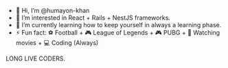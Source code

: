 - 👋 Hi, I’m @humayon-khan
- 👀 I’m interested in React + Rails + NestJS frameworks.
- 🌱 I’m currently learning how to keep yourself in always a learning phase.
- ⚡ Fun fact: ⚽ Football + 🎮 League of Legends + 🎮 PUBG + 🎥 Watching movies + 💻 Coding (Always)

LONG LIVE CODERS.
